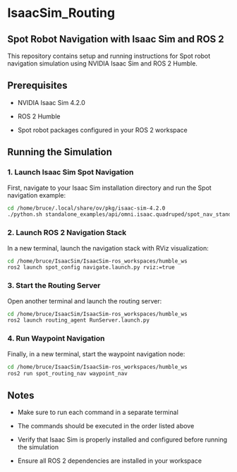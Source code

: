# IsaacSim_Routing

## Spot Robot Navigation with Isaac Sim and ROS 2

This repository contains setup and running instructions for Spot robot navigation simulation using NVIDIA Isaac Sim and ROS 2 Humble.

## Prerequisites

- NVIDIA Isaac Sim 4.2.0

- ROS 2 Humble

- Spot robot packages configured in your ROS 2 workspace

## Running the Simulation

### 1\. Launch Isaac Sim Spot Navigation

First, navigate to your Isaac Sim installation directory and run the Spot navigation example:

```bash
cd /home/bruce/.local/share/ov/pkg/isaac-sim-4.2.0 
./python.sh standalone_examples/api/omni.isaac.quadruped/spot_nav_standalone.py --env lab
```

### 2\. Launch ROS 2 Navigation Stack

In a new terminal, launch the navigation stack with RViz visualization:

```bash
cd /home/bruce/IsaacSim/IsaacSim-ros_workspaces/humble_ws
ros2 launch spot_config navigate.launch.py rviz:=true
```

### 3\. Start the Routing Server

Open another terminal and launch the routing server:

```bash
cd /home/bruce/IsaacSim/IsaacSim-ros_workspaces/humble_ws
ros2 launch routing_agent RunServer.launch.py 
```

### 4\. Run Waypoint Navigation

Finally, in a new terminal, start the waypoint navigation node:

```bash
cd /home/bruce/IsaacSim/IsaacSim-ros_workspaces/humble_ws
ros2 run spot_routing_nav waypoint_nav
```

## Notes

- Make sure to run each command in a separate terminal

- The commands should be executed in the order listed above

- Verify that Isaac Sim is properly installed and configured before running the simulation

- Ensure all ROS 2 dependencies are installed in your workspace
